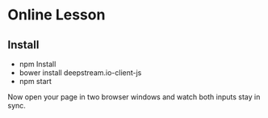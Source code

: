 # Online Lesson

## Install

* npm Install
* bower install deepstream.io-client-js
* npm start

Now open your page in two browser windows and watch both inputs stay in sync.
